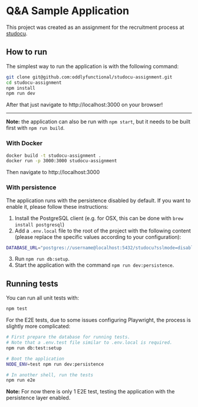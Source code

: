 # Q&A Sample Application

This project was created as an assignment for the recruitment process at [studocu](https://www.studocu.com).

## How to run

The simplest way to run the application is with the following command:

```bash
git clone git@github.com:oddlyfunctional/studocu-assignment.git
cd studocu-assignment
npm install
npm run dev
```

After that just navigate to http://localhost:3000 on your browser!

---

**Note:** the application can also be run with `npm start`, but it needs to be built first with `npm run build`.

### With Docker

```bash
docker build -t studocu-assignment .
docker run -p 3000:3000 studocu-assignment
```

Then navigate to http://localhost:3000

### With persistence

The application runs with the persistence disabled by default. If you want to enable it, please follow these instructions:

1. Install the PostgreSQL client (e.g. for OSX, this can be done with `brew install postgresql`)
2. Add a `.env.local` file to the root of the project with the following content (please replace the specific values according to your configuration):

```bash
DATABASE_URL="postgres://username@localhost:5432/studocu?sslmode=disable"
```

3. Run `npm run db:setup`.
4. Start the application with the command `npm run dev:persistence`.

## Running tests

You can run all unit tests with:

```bash
npm test
```

For the E2E tests, due to some issues configuring Playwright, the process is slightly more complicated:

```bash
# First prepare the database for running tests.
# Note that a .env.test file similar to .env.local is required.
npm run db:test:setup

# Boot the application
NODE_ENV=test npm run dev:persistence

# In another shell, run the tests
npm run e2e
```

**Note:** For now there is only 1 E2E test, testing the application with the persistence layer enabled.
